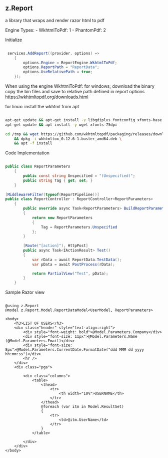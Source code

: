 ## z.Report

a library that wraps and render razor html to pdf

Engine Types:
	- WkhtmlToPdf: 1
	- PhantomPdf: 2

Initialize 
```c#

 services.AddReport((provider, options) =>
    { 
        options.Engine = ReportEngine.WkhtmlToPdf;
        options.ReportPath = "ReportData";
        options.UseRelativePath = true;
    });

```

When using the engine WkhtmlToPdf:
for windows;
 download the binary copy the bin files and save to relative path defined in report options
 https://wkhtmltopdf.org/downloads.html

 for linux:
    install the wkhtml from apt

```bash

apt-get update && apt-get install -y libgdiplus fontconfig xfonts-base
apt-get update && apt install -y wget xfonts-75dpi
     
cd /tmp && wget https://github.com/wkhtmltopdf/packaging/releases/download/0.12.6-1/wkhtmltox_0.12.6-1.buster_amd64.deb \
    && dpkg -i wkhtmltox_0.12.6-1.buster_amd64.deb \
    && apt -f install

```

Code Implementation

```c#

public class ReportParameters
    {
        public const string Unspecified = "(Unspecified)"; 
        public string Tag { get; set; }
    }
     
[MiddlewareFilter(typeof(ReportPipeline))]
public class ReportController : ReportController<ReportParameters>
    { 
        public override async Task<ReportParameters> BuildReportParameter()
        { 
            return new ReportParameters
            { 
                Tag = ReportParameters.Unspecified
            }; 
        }
         
        [Route("[action]"), HttpPost] 
        public async Task<IActionResult> Test()
        { 
            var rData = await ReportData.TestData();
            var pData = await PostProcess(rData);

            return PartialView("Test", pData);
        } 
    }

```

Sample Razor view

```razor

@using z.Report 
@model z.Report.Model.ReportDataModel<UserModel, ReportParameters>

<body>
    <h3>LIST OF USERS</h3>
    <div class="header" style="text-align:right">
        <div style="font-weight: bold">@Model.Parameters.Company</div>
        <div style="font-size: 11px">@Model.Parameters.Name (@Model.Parameters.Email)</div>
        <div style="font-size: 8px">@Model.Parameters.CurrentDate.FormatDate("ddd MMM dd yyyy hh:mm:ss")</div>
        <hr />
    </div>
    <div class="pga">

        <div class="columns">
            <table>
                <thead>
                    <tr>
                        <th width="10%">USERNAME</th>
                    </tr>
                </thead>
                @foreach (var itm in Model.ResultSet)
                {
                    <tr>
                        <td>@itm.UserName</td>
                    </tr>
                }
            </table>

        </div>
    </div>
</body>

```